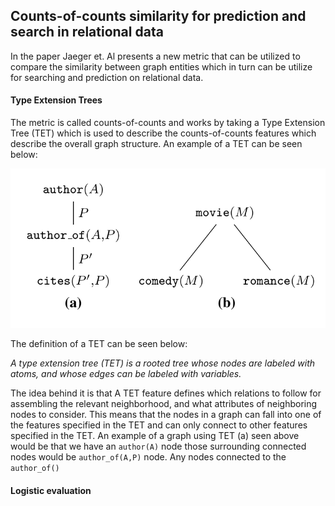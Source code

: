 ## Counts-of-counts similarity for prediction and search in relational data

In the paper Jaeger et. Al presents a new metric that can be utilized to compare the similarity between graph entities which in turn can be utilize for searching and prediction on relational data.

#### Type Extension Trees

The metric is called counts-of-counts and works by taking a Type Extension Tree (TET) which is used to describe the counts-of-counts features which describe the overall graph structure. An example of a TET can be seen below:

![TET](pictures/Counts-of-counts_Similarity/TET.png)

The definition of a TET can be seen below:

*A type extension tree (TET) is a rooted tree whose nodes are labeled with atoms, and whose edges can be labeled with variables.*

The idea behind it is that  A TET feature defines which relations to follow for assembling the relevant neighborhood, and what attributes of neighboring nodes to consider. This means that the nodes in a graph can fall into one of the features specified in the TET and can only connect to other features specified in the TET. An example of a graph using TET (a) seen above would be that we have an `author(A)` node those surrounding connected nodes would be `author_of(A,P)` node. Any nodes connected to the `author_of()`

#### Logistic evaluation

